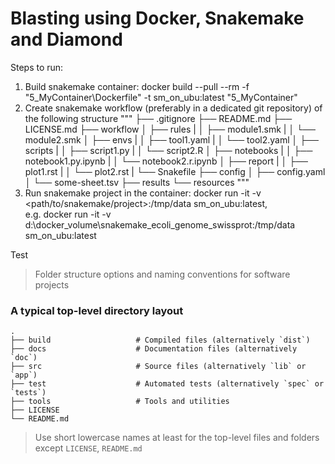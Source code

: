 # Blasting using Docker, Snakemake and Diamond

Steps to run:

1. Build snakemake container: docker build --pull --rm -f "5_MyContainer\Dockerfile" -t sm_on_ubu:latest "5_MyContainer"
2. Create snakemake workflow (preferably in a dedicated git repository) of the following structure
"""
├── .gitignore
├── README.md
├── LICENSE.md
├── workflow
│   ├── rules
|   │   ├── module1.smk
|   │   └── module2.smk
│   ├── envs
|   │   ├── tool1.yaml
|   │   └── tool2.yaml
│   ├── scripts
|   │   ├── script1.py
|   │   └── script2.R
│   ├── notebooks
|   │   ├── notebook1.py.ipynb
|   │   └── notebook2.r.ipynb
│   ├── report
|   │   ├── plot1.rst
|   │   └── plot2.rst
|   └── Snakefile
├── config
│   ├── config.yaml
│   └── some-sheet.tsv
├── results
└── resources
"""
3. Run snakemake project in the container: docker run -it -v <path/to/snakemake/project>:/tmp/data sm_on_ubu:latest,\
    e.g. docker run -it -v d:\docker_volume\snakemake_ecoli_genome_swissprot:/tmp/data sm_on_ubu:latest

Test
> Folder structure options and naming conventions for software projects

### A typical top-level directory layout

    .
    ├── build                   # Compiled files (alternatively `dist`)
    ├── docs                    # Documentation files (alternatively `doc`)
    ├── src                     # Source files (alternatively `lib` or `app`)
    ├── test                    # Automated tests (alternatively `spec` or `tests`)
    ├── tools                   # Tools and utilities
    ├── LICENSE
    └── README.md

> Use short lowercase names at least for the top-level files and folders except
> `LICENSE`, `README.md`